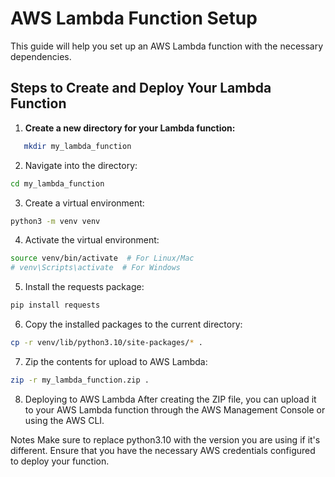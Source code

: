 # AWS Lambda Function Setup

This guide will help you set up an AWS Lambda function with the necessary dependencies.

## Steps to Create and Deploy Your Lambda Function

1. **Create a new directory for your Lambda function:**
```bash
   mkdir my_lambda_function
```
2. Navigate into the directory:
```bash
cd my_lambda_function
```
3. Create a virtual environment:
```bash
python3 -m venv venv
```
4. Activate the virtual environment:
```bash
source venv/bin/activate  # For Linux/Mac
# venv\Scripts\activate  # For Windows
```
5. Install the requests package:
```bash
pip install requests
```
6. Copy the installed packages to the current directory:
```bash
cp -r venv/lib/python3.10/site-packages/* .
```
7. Zip the contents for upload to AWS Lambda:
```bash
zip -r my_lambda_function.zip .
```
8. Deploying to AWS Lambda
After creating the ZIP file, you can upload it to your AWS Lambda function through the AWS Management Console or using the AWS CLI.

Notes
Make sure to replace python3.10 with the version you are using if it's different.
Ensure that you have the necessary AWS credentials configured to deploy your function.
